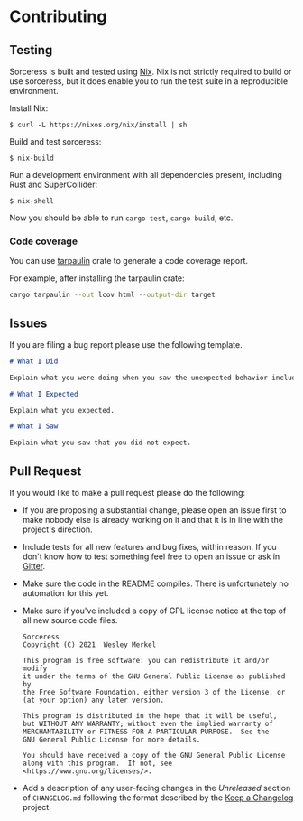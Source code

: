 # Contributing

## Testing

Sorceress is built and tested using [Nix](https://nixos.org/guides/how-nix-works.html). Nix is not strictly required to build or use sorceress, but it does enable you to run the test suite in a reproducible environment.

Install Nix:

```
$ curl -L https://nixos.org/nix/install | sh
```

Build and test sorceress:

```
$ nix-build
```

Run a development environment with all dependencies present, including Rust and SuperCollider:

```
$ nix-shell
```

Now you should be able to run `cargo test`, `cargo build`, etc.

### Code coverage

You can use [tarpaulin](https://github.com/xd009642/tarpaulin) crate to generate a code coverage report. 

For example, after installing the tarpaulin crate:

```bash
cargo tarpaulin --out lcov html --output-dir target
```

## Issues

If you are filing a bug report please use the following template.

```markdown
# What I Did

Explain what you were doing when you saw the unexpected behavior including steps to reproduce the issue.

# What I Expected

Explain what you expected.

# What I Saw

Explain what you saw that you did not expect.
```

## Pull Request

If you would like to make a pull request please do the following:

* If you are proposing a substantial change, please open an issue first to make nobody else is already working on it and that it is in line with the project's direction.

* Include tests for all new features and bug fixes, within reason. If you don't know how to test something feel free to open an issue or ask in [Gitter](https://gitter.im/sorceress-rs).

* Make sure the code in the README compiles. There is unfortunately no automation for this yet.

* Make sure if you've included a copy of GPL license notice at the top of all new source code files.
  ```
  Sorceress
  Copyright (C) 2021  Wesley Merkel

  This program is free software: you can redistribute it and/or modify
  it under the terms of the GNU General Public License as published by
  the Free Software Foundation, either version 3 of the License, or
  (at your option) any later version.

  This program is distributed in the hope that it will be useful,
  but WITHOUT ANY WARRANTY; without even the implied warranty of
  MERCHANTABILITY or FITNESS FOR A PARTICULAR PURPOSE.  See the
  GNU General Public License for more details.

  You should have received a copy of the GNU General Public License
  along with this program.  If not, see <https://www.gnu.org/licenses/>.
  ```

* Add a description of any user-facing changes in the _Unreleased_ section of `CHANGELOG.md` following the format described by the [Keep a Changelog](https://keepachangelog.com/en/1.0.0/) project.
